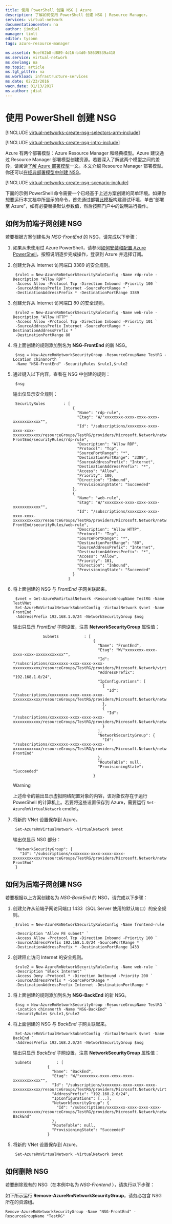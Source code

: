 ```yaml
---
title: 使用 PowerShell 创建 NSG | Azure
description: 了解如何使用 PowerShell 创建 NSG | Resource Manager。
services: virtual-network
documentationcenter: na
author: jimdial
manager: timlt
editor: tysonn
tags: azure-resource-manager

ms.assetid: 9cef62b8-d889-4d16-b4d0-58639539a418
ms.service: virtual-network
ms.devlang: na
ms.topic: article
ms.tgt_pltfrm: na
ms.workload: infrastructure-services
ms.date: 02/23/2016
wacn.date: 01/13/2017
ms.author: jdial
---
```


# 使用 PowerShell 创建 NSG
[!INCLUDE [virtual-networks-create-nsg-selectors-arm-include](../../includes/virtual-networks-create-nsg-selectors-arm-include.md)]

[!INCLUDE [virtual-networks-create-nsg-intro-include](../../includes/virtual-networks-create-nsg-intro-include.md)]

Azure 有两个部署模型：Azure Resource Manager 和经典模型。Azure 建议通过 Resource Manager 部署模型创建资源。若要深入了解这两个模型之间的差异，请阅读[了解 Azure 部署模型](../azure-resource-manager/resource-manager-deployment-model.md)一文。本文介绍 Resource Manager 部署模型。你还可以[在经典部署模型中创建 NSG](./virtual-networks-create-nsg-classic-ps.md)。

[!INCLUDE [virtual-networks-create-nsg-scenario-include](../../includes/virtual-networks-create-nsg-scenario-include.md)]

下面的示例 PowerShell 命令需要一个已经基于上述方案创建的简单环境。如果你想要运行本文档中所显示的命令，首先通过部署[此模板](http://github.com/telmosampaio/azure-templates/tree/master/201-IaaS-WebFrontEnd-SQLBackEnd)构建测试环境，单击“部署至 Azure”，如有必要替换默认参数值，然后按照门户中的说明进行操作。

## 如何为前端子网创建 NSG
若要根据方案创建名为 *NSG-FrontEnd* 的 NSG，请完成以下步骤：

1. 如果从未使用过 Azure PowerShell，请参阅[如何安装和配置 Azure PowerShell](https://docs.microsoft.com/powershell/azureps-cmdlets-docs)，按照说明逐步完成操作，登录到 Azure 并选择订阅。
2. 创建允许从 Internet 访问端口 3389 的安全规则。

        $rule1 = New-AzureRmNetworkSecurityRuleConfig -Name rdp-rule -Description "Allow RDP" `
        -Access Allow -Protocol Tcp -Direction Inbound -Priority 100 `
        -SourceAddressPrefix Internet -SourcePortRange * `
        -DestinationAddressPrefix * -DestinationPortRange 3389

3. 创建允许从 Internet 访问端口 80 的安全规则。

        $rule2 = New-AzureRmNetworkSecurityRuleConfig -Name web-rule -Description "Allow HTTP" `
        -Access Allow -Protocol Tcp -Direction Inbound -Priority 101 `
        -SourceAddressPrefix Internet -SourcePortRange * -DestinationAddressPrefix * `
        -DestinationPortRange 80

4. 将上面创建的规则添加到名为 **NSG-FrontEnd** 的新 NSG。

        $nsg = New-AzureRmNetworkSecurityGroup -ResourceGroupName TestRG -Location chinanorth `
        -Name "NSG-FrontEnd" -SecurityRules $rule1,$rule2

5. 通过键入以下内容，查看在 NSG 中创建的规则：

        $nsg

    输出仅显示安全规则：
   
        SecurityRules        : [
                                 {
                                   "Name": "rdp-rule",
                                   "Etag": "W/"xxxxxxxx-xxxx-xxxx-xxxx-xxxxxxxxxxxx"",
                                   "Id": "/subscriptions/xxxxxxxx-xxxx-xxxx-xxxx-xxxxxxxxxxxx/resourceGroups/TestRG/providers/Microsoft.Network/networkSecurityGroups/NSG-FrontEnd/securityRules/rdp-rule",
                                   "Description": "Allow RDP",
                                   "Protocol": "Tcp",
                                   "SourcePortRange": "*",
                                   "DestinationPortRange": "3389",
                                   "SourceAddressPrefix": "Internet",
                                   "DestinationAddressPrefix": "*",
                                   "Access": "Allow",
                                   "Priority": 100,
                                   "Direction": "Inbound",
                                   "ProvisioningState": "Succeeded"
                                 },
                                 {
                                   "Name": "web-rule",
                                   "Etag": "W/"xxxxxxxx-xxxx-xxxx-xxxx-xxxxxxxxxxxx"",
                                   "Id": "/subscriptions/xxxxxxxx-xxxx-xxxx-xxxx-xxxxxxxxxxxx/resourceGroups/TestRG/providers/Microsoft.Network/networkSecurityGroups/NSG-FrontEnd/securityRules/web-rule",
                                   "Description": "Allow HTTP",
                                   "Protocol": "Tcp",
                                   "SourcePortRange": "*",
                                   "DestinationPortRange": "80",
                                   "SourceAddressPrefix": "Internet",
                                   "DestinationAddressPrefix": "*",
                                   "Access": "Allow",
                                   "Priority": 101,
                                   "Direction": "Inbound",
                                   "ProvisioningState": "Succeeded"
                                 }
                               ]
6. 将上面创建的 NSG 与 *FrontEnd* 子网关联起来。

        $vnet = Get-AzureRmVirtualNetwork -ResourceGroupName TestRG -Name TestVNet
        Set-AzureRmVirtualNetworkSubnetConfig -VirtualNetwork $vnet -Name FrontEnd `
        -AddressPrefix 192.168.1.0/24 -NetworkSecurityGroup $nsg

    输出只显示 *FrontEnd* 子网设置，注意 **NetworkSecurityGroup** 属性值：
   
                    Subnets           : [
                                          {
                                            "Name": "FrontEnd",
                                            "Etag": "W/"xxxxxxxx-xxxx-xxxx-xxxx-xxxxxxxxxxxx"",
                                            "Id": "/subscriptions/xxxxxxxx-xxxx-xxxx-xxxx-xxxxxxxxxxxx/resourceGroups/TestRG/providers/Microsoft.Network/virtualNetworks/TestVNet/subnets/FrontEnd",
                                            "AddressPrefix": "192.168.1.0/24",
                                            "IpConfigurations": [
                                              {
                                                "Id": "/subscriptions/xxxxxxxx-xxxx-xxxx-xxxx-xxxxxxxxxxxx/resourceGroups/TestRG/providers/Microsoft.Network/networkInterfaces/TestNICWeb2/ipConfigurations/ipconfig1"
                                              },
                                              {
                                                "Id": "/subscriptions/xxxxxxxx-xxxx-xxxx-xxxx-xxxxxxxxxxxx/resourceGroups/TestRG/providers/Microsoft.Network/networkInterfaces/TestNICWeb1/ipConfigurations/ipconfig1"
                                              }
                                            ],
                                            "NetworkSecurityGroup": {
                                              "Id": "/subscriptions/xxxxxxxx-xxxx-xxxx-xxxx-xxxxxxxxxxxx/resourceGroups/TestRG/providers/Microsoft.Network/networkSecurityGroups/NSG-FrontEnd"
                                            },
                                            "RouteTable": null,
                                            "ProvisioningState": "Succeeded"
                                          }
   
    > [!WARNING]
    上述命令的输出显示虚拟网络配置对象的内容，该对象仅存在于运行 PowerShell 的计算机上。若要将这些设置保存到 Azure，需要运行 `Set-AzureRmVirtualNetwork` cmdlet。
    > 
    > 
7. 将新的 VNet 设置保存到 Azure。

        Set-AzureRmVirtualNetwork -VirtualNetwork $vnet

    输出仅显示 NSG 部分：
   
        "NetworkSecurityGroup": {
          "Id": "/subscriptions/xxxxxxxx-xxxx-xxxx-xxxx-xxxxxxxxxxxx/resourceGroups/TestRG/providers/Microsoft.Network/networkSecurityGroups/NSG-FrontEnd"
        }

## 如何为后端子网创建 NSG
若要根据以上方案创建名为 *NSG-BackEnd* 的 NSG，请完成以下步骤：

1. 创建允许从前端子网访问端口 1433（SQL Server 使用的默认端口）的安全规则。

        $rule1 = New-AzureRmNetworkSecurityRuleConfig -Name frontend-rule `
        -Description "Allow FE subnet" `
        -Access Allow -Protocol Tcp -Direction Inbound -Priority 100 `
        -SourceAddressPrefix 192.168.1.0/24 -SourcePortRange * `
        -DestinationAddressPrefix * -DestinationPortRange 1433

2. 创建阻止访问 Internet 的安全规则。

        $rule2 = New-AzureRmNetworkSecurityRuleConfig -Name web-rule `
        -Description "Block Internet" `
        -Access Deny -Protocol * -Direction Outbound -Priority 200 `
        -SourceAddressPrefix * -SourcePortRange * `
        -DestinationAddressPrefix Internet -DestinationPortRange *

3. 将上面创建的规则添加到名为 **NSG-BackEnd** 的新 NSG。

        $nsg = New-AzureRmNetworkSecurityGroup -ResourceGroupName TestRG `
        -Location chinanorth -Name "NSG-BackEnd" `
        -SecurityRules $rule1,$rule2

4. 将上面创建的 NSG 与 *BackEnd* 子网关联起来。

        Set-AzureRmVirtualNetworkSubnetConfig -VirtualNetwork $vnet -Name BackEnd ` 
        -AddressPrefix 192.168.2.0/24 -NetworkSecurityGroup $nsg

    输出只显示 *BackEnd* 子网设置，注意 **NetworkSecurityGroup** 属性值：
   
        Subnets           : [
                      {
                        "Name": "BackEnd",
                        "Etag": "W/"xxxxxxxx-xxxx-xxxx-xxxx-xxxxxxxxxxxx"",
                        "Id": "/subscriptions/xxxxxxxx-xxxx-xxxx-xxxx-xxxxxxxxxxxx/resourceGroups/TestRG/providers/Microsoft.Network/virtualNetworks/TestVNet/subnets/BackEnd",
                        "AddressPrefix": "192.168.2.0/24",
                        "IpConfigurations": [...],
                        "NetworkSecurityGroup": {
                          "Id": "/subscriptions/xxxxxxxx-xxxx-xxxx-xxxx-xxxxxxxxxxxx/resourceGroups/TestRG/providers/Microsoft.Network/networkSecurityGroups/NSG-BackEnd"
                        },
                        "RouteTable": null,
                        "ProvisioningState": "Succeeded"
                      }
5. 将新的 VNet 设置保存到 Azure。

        Set-AzureRmVirtualNetwork -VirtualNetwork $vnet

## 如何删除 NSG
若要删除现有的 NSG（在本例中名为 *NSG-Frontend* ），请执行以下步骤：

如下所示运行 **Remove-AzureRmNetworkSecurityGroup**，请务必包含 NSG 所在的资源组。

    Remove-AzureRmNetworkSecurityGroup -Name "NSG-FrontEnd" -ResourceGroupName "TestRG"

<!---HONumber=Mooncake_0109_2017-->
<!--Update_Description: update meta properties & wording update & update link references & update code-->